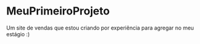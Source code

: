 # MeuPrimeiroProjeto
Um site de vendas que estou criando por experiência para agregar no meu estágio :)
